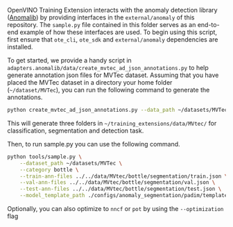 OpenVINO Training Extension interacts with the anomaly detection library ([Anomalib](https://github.com/openvinotoolkit/anomalib)) by providing interfaces in the `external/anomaly` of this repository. The `sample.py` file contained in this folder serves as an end-to-end example of how these interfaces are used. To begin using this script, first ensure that `ote_cli`, `ote_sdk` and `external/anomaly` dependencies are installed.

To get started, we provide a handy script in `adapters.anomalib/data/create_mvtec_ad_json_annotations.py` to help generate annotation json files for MVTec dataset. Assuming that you have placed the MVTec dataset in a directory your home folder (`~/dataset/MVTec`), you can run the following command to generate the annotations.

```bash
python create_mvtec_ad_json_annotations.py --data_path ~/datasets/MVTec --annotation_path ~/training_extensions/data/MVtec/
```

This will generate three folders in `~/training_extensions/data/MVtec/` for classification, segmentation and detection task.

Then, to run sample.py you can use the following command.

```bash
python tools/sample.py \
    --dataset_path ~/datasets/MVTec \
    --category bottle \
    --train-ann-files ../../data/MVtec/bottle/segmentation/train.json \
    --val-ann-files ../../data/MVtec/bottle/segmentation/val.json \
    --test-ann-files ../../data/MVtec/bottle/segmentation/test.json \
    --model_template_path ./configs/anomaly_segmentation/padim/template.yaml
```

Optionally, you can also optimize to `nncf` or `pot` by using the `--optimization` flag
